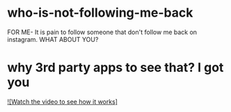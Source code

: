 # who-is-not-following-me-back
FOR ME- It is pain to follow someone that don't follow me back on instagram. WHAT ABOUT YOU? 
# why 3rd party apps to see that? I got you
[![Watch the video to see how it works]](https://www.youtube.com/embed/APOPm01BVrk)

